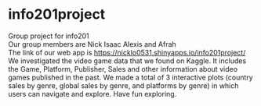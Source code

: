 # info201project
Group project for info201 \
Our group members are Nick Isaac Alexis and Afrah \
The link of our web app is https://nicklo0531.shinyapps.io/info201project/ \
We investigated the video game data that we found on Kaggle. It includes the Game, Platform, Publisher, Sales and other information about video games published in the past. We made a total of 3 interactive plots (country sales by genre, global sales by genre, and platforms by genre) in which users can navigate and explore. Have fun exploring.
